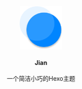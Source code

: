 <div align="center">
  <img src="https://raw.githubusercontent.com/Hexo-theme-Jian/static/main/img/JianLogo.svg" alt="logo" width="100px" height="100px">
  <h4>Jian</h4>
  <p>一个简洁小巧的Hexo主题</p>
</div>
